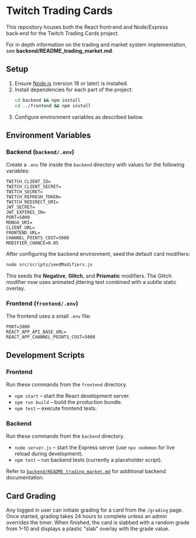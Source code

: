 # Twitch Trading Cards

This repository houses both the React front‑end and Node/Express back‑end for the Twitch Trading Cards project.

For in depth information on the trading and market system implementation, see **backend/README_trading_market.md**.

## Setup

1. Ensure [Node.js](https://nodejs.org/) (version 18 or later) is installed.
2. Install dependencies for each part of the project:
   ```bash
   cd backend && npm install
   cd ../frontend && npm install
   ```
3. Configure environment variables as described below.

## Environment Variables

### Backend (`backend/.env`)
Create a `.env` file inside the `backend` directory with values for the following variables:

```
TWITCH_CLIENT_ID=
TWITCH_CLIENT_SECRET=
TWITCH_SECRET=
TWITCH_REFRESH_TOKEN=
TWITCH_REDIRECT_URI=
JWT_SECRET=
JWT_EXPIRES_IN=
PORT=5000
MONGO_URI=
CLIENT_URL=
FRONTEND_URL=
CHANNEL_POINTS_COST=5000
MODIFIER_CHANCE=0.05
```

After configuring the backend environment, seed the default card modifiers:

```bash
node src/scripts/seedModifiers.js
```
This seeds the **Negative**, **Glitch**, and **Prismatic** modifiers. The Glitch modifier now uses
animated jittering text combined with a subtle static overlay.


### Frontend (`frontend/.env`)
The frontend uses a small `.env` file:

```
PORT=3000
REACT_APP_API_BASE_URL=
REACT_APP_CHANNEL_POINTS_COST=5000
```

## Development Scripts

### Frontend
Run these commands from the `frontend` directory.

- `npm start` – start the React development server.
- `npm run build` – build the production bundle.
- `npm test` – execute frontend tests.

### Backend
Run these commands from the `backend` directory.

- `node server.js` – start the Express server (use `npx nodemon` for live reload during development).
- `npm test` – run backend tests (currently a placeholder script).

Refer to [`backend/README_trading_market.md`](backend/README_trading_market.md) for additional backend documentation.

## Card Grading

Any logged in user can initiate grading for a card from the `/grading` page. Once started, grading takes 24 hours to complete unless an admin overrides the timer. When finished, the card is slabbed with a random grade from 1–10 and displays a plastic "slab" overlay with the grade value.

